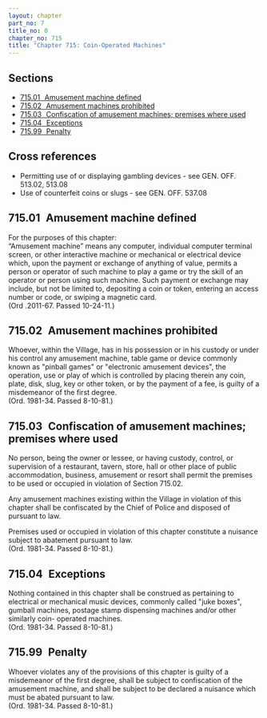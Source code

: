 ```yaml
---
layout: chapter
part_no: 7
title_no: 0
chapter_no: 715
title: "Chapter 715: Coin-Operated Machines"
---
```


## Sections

* [715.01   Amusement machine defined](#71501-amusement-machine-defined)
* [715.02   Amusement machines prohibited](#71502-amusement-machines-prohibited)
* [715.03   Confiscation of amusement machines; premises where used](#71503-confiscation-of-amusement-machines-premises-where-used)
* [715.04   Exceptions](#71504-exceptions)
* [715.99   Penalty](#71599-penalty)

## Cross references

* Permitting use of or displaying gambling devices - see GEN. OFF. 513.02,
513.08
* Use of counterfeit coins or slugs - see GEN. OFF. 537.08

## 715.01   Amusement machine defined

For the purposes of this chapter:  
“Amusement machine” means any computer, individual computer terminal screen, or
other interactive machine or mechanical or electrical device which, upon the
payment or exchange of anything of value, permits a person or operator of such
machine to play a game or try the skill of an operator or person using such
machine. Such payment or exchange may include, but not be limited to, depositing
a coin or token, entering an access number or code, or swiping a magnetic
card.  
(Ord .2011-67. Passed 10-24-11.)

## 715.02   Amusement machines prohibited

Whoever, within the Village, has in his possession or in his custody or under
his control any amusement machine, table game or device commonly known as
"pinball games" or "electronic amusement devices", the operation, use or play of
which is controlled by placing therein any coin, plate, disk, slug, key or other
token, or by the payment of a fee, is guilty of a misdemeanor of the first
degree.  
(Ord. 1981-34. Passed 8-10-81.)

## 715.03   Confiscation of amusement machines; premises where used

No person, being the owner or lessee, or having custody, control, or supervision
of a restaurant, tavern, store, hall or other place of public accommodation,
business, amusement or resort shall permit the premises to be used or occupied
in violation of Section 715.02.

Any amusement machines existing within the Village in violation of this chapter
shall be confiscated by the Chief of Police and disposed of pursuant to law.

Premises used or occupied in violation of this chapter constitute a nuisance
subject to abatement pursuant to law.  
(Ord. 1981-34. Passed 8-10-81.)

## 715.04   Exceptions

Nothing contained in this chapter shall be construed as pertaining to electrical
or mechanical music devices, commonly called "juke boxes", gumball machines,
postage stamp dispensing machines and/or other similarly coin- operated
machines.  
(Ord. 1981-34. Passed 8-10-81.)

## 715.99   Penalty

Whoever violates any of the provisions of this chapter is guilty of a
misdemeanor of the first degree, shall be subject to confiscation of the
amusement machine, and shall be subject to be declared a nuisance which must be
abated pursuant to law.  
(Ord. 1981-34. Passed 8-10-81.)
